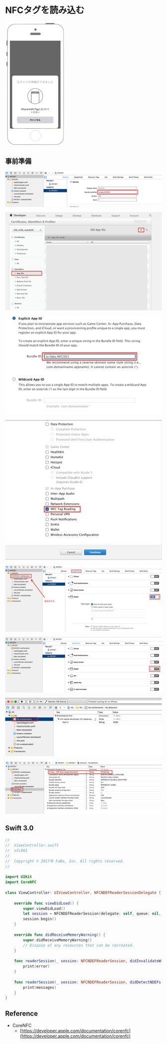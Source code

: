 # NFCタグを読み込む

![Preview nfc001](./img/nfc001.png)

## 事前準備

![nfc001_001](./img/nfc001_001.png)

![nfc001_002](./img/nfc001_002.png)

![nfc001_003](./img/nfc001_003.png)

![nfc001_004](./img/nfc001_004.png)

![nfc001_005](./img/nfc001_005.png)

![nfc001_006](./img/nfc001_006.png)

![nfc001_007](./img/nfc001_007.png)

![nfc001_008](./img/nfc001_008.png)


## Swift 3.0

```swift
//
//  ViewController.swift
//  nfc001
//
//  Copyright © 2017年 FaBo, Inc. All rights reserved.
//

import UIKit
import CoreNFC

class ViewController: UIViewController, NFCNDEFReaderSessionDelegate {

    override func viewDidLoad() {
        super.viewDidLoad()
        let session = NFCNDEFReaderSession(delegate: self, queue: nil, invalidateAfterFirstRead: true)
        session.begin()
    }

    override func didReceiveMemoryWarning() {
        super.didReceiveMemoryWarning()
        // Dispose of any resources that can be recreated.
    }
    
    func readerSession(_ session: NFCNDEFReaderSession, didInvalidateWithError error: Error) {
        print(error)
    }
    
    func readerSession(_ session: NFCNDEFReaderSession, didDetectNDEFs messages: [NFCNDEFMessage]) {
        print(messages)
    }
}
```

## Reference

* CoreNFC
	* [https://developer.apple.com/documentation/corenfc](https://developer.apple.com/documentation/corenfc)
